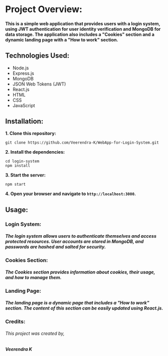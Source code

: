# Project Overview:
<h4>This is a simple web application that provides users with a login system, using JWT authentication for user identity verification and MongoDB for data storage. The application also includes a "Cookies" section and a dynamic landing page with a "How to work" section.</h4>

## Technologies Used:

-  Node.js
-  Express.js
-  MongoDB
-  JSON Web Tokens (JWT)
-  React.js
-  HTML
-  CSS
-  JavaScript

## Installation:

<strong>1. Clone this repository:</strong>
```
git clone https://github.com/Veerendra-K/WebApp-for-Login-System.git
```

<strong>2. Install the dependencies:</strong>
```
cd login-system
npm install
```

<strong>3. Start the server:</strong>
```
npm start
```

<strong>4. Open your browser and navigate to `http://localhost:3000`.</strong>


## Usage:

<strong><h3>Login System:</h3></strong>
<h5>The login system allows users to authenticate themselves and access protected resources. User accounts are stored in MongoDB, and passwords are hashed and salted for security.</h5>

<strong><h3>Cookies Section:</h3></strong>
<h5>The Cookies section provides information about cookies, their usage, and how to manage them.</h5>

<strong><h3>Landing Page:</h3></strong>
<h5>The landing page is a dynamic page that includes a "How to work" section. The content of this section can be easily updated using React.js.</h5>


<strong><h3>Credits:</h3></strong>
<h6>This project was created by,</h6><strong><h5>Veerendra K</h5></strong>
